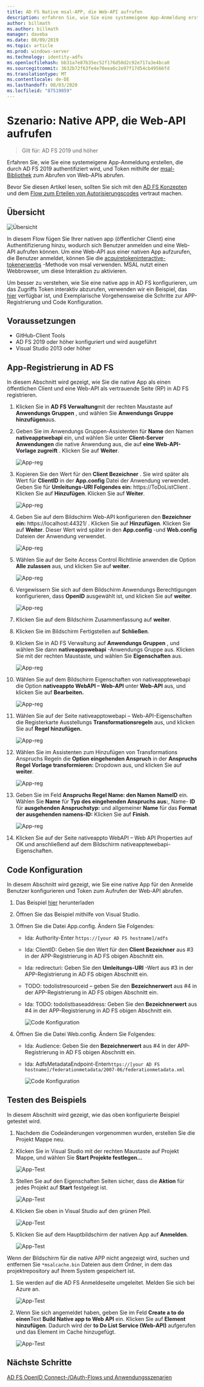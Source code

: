```yaml
---
title: AD FS Native msal-APP, die Web-API aufrufen
description: erfahren Sie, wie Sie eine systemeigene App-Anmeldung erstellen, die durch AD FS 2019 authentifiziert wird, und Token mithilfe der msal-Bibliothek zum Abrufen von Web-APIs abrufen.
author: billmath
ms.author: billmath
manager: daveba
ms.date: 08/09/2019
ms.topic: article
ms.prod: windows-server
ms.technology: identity-adfs
ms.openlocfilehash: bb31a7e87b35ec52f176d50d2c92e717a3e4bca0
ms.sourcegitcommit: 3632b72f63fe4e70eea6c2e97f17d54cb49566fd
ms.translationtype: MT
ms.contentlocale: de-DE
ms.lasthandoff: 08/03/2020
ms.locfileid: "87519859"
---
```

# <a name="scenario-native-app-calling-web-api"></a>Szenario: Native APP, die Web-API aufrufen
>Gilt für: AD FS 2019 und höher

Erfahren Sie, wie Sie eine systemeigene App-Anmeldung erstellen, die durch AD FS 2019 authentifiziert wird, und Token mithilfe der [msal-Bibliothek](https://github.com/AzureAD/microsoft-authentication-library-for-dotnet/wiki) zum Abrufen von Web-APIs abrufen.

Bevor Sie diesen Artikel lesen, sollten Sie sich mit den [AD FS Konzepten](../ad-fs-openid-connect-oauth-concepts.md) und dem [Flow zum Erteilen von Autorisierungscodes](../../overview/ad-fs-openid-connect-oauth-flows-scenarios.md#authorization-code-grant-flow) vertraut machen.

## <a name="overview"></a>Übersicht

 ![Übersicht](media/adfs-msal-native-app-web-api/native1.png)

In diesem Flow fügen Sie Ihrer nativen app (öffentlicher Client) eine Authentifizierung hinzu, wodurch sich Benutzer anmelden und eine Web-API aufrufen können. Um eine Web-API aus einer nativen App aufzurufen, die Benutzer anmeldet, können Sie die [acquiretokeninteractive-tokenerwerbs](/dotnet/api/microsoft.identity.client.ipublicclientapplication.acquiretokeninteractive?view=azure-dotnet#Microsoft_Identity_Client_IPublicClientApplication_AcquireTokenInteractive_System_Collections_Generic_IEnumerable_System_String__) -Methode von msal verwenden. MSAL nutzt einen Webbrowser, um diese Interaktion zu aktivieren.

Um besser zu verstehen, wie Sie eine native app in AD FS konfigurieren, um das Zugriffs Token interaktiv abzurufen, verwenden wir ein Beispiel, das [hier](https://github.com/microsoft/adfs-sample-msal-dotnet-native-to-webapi) verfügbar ist, und Exemplarische Vorgehensweise die Schritte zur APP-Registrierung und Code Konfiguration.


## <a name="pre-requisites"></a>Voraussetzungen

- GitHub-Client Tools
- AD FS 2019 oder höher konfiguriert und wird ausgeführt
- Visual Studio 2013 oder höher

## <a name="app-registration-in-ad-fs"></a>App-Registrierung in AD FS
In diesem Abschnitt wird gezeigt, wie Sie die native App als einen öffentlichen Client und eine Web-API als vertrauende Seite (RP) in AD FS registrieren.

  1. Klicken Sie in **AD FS Verwaltung**mit der rechten Maustaste auf **Anwendungs Gruppen** , und wählen Sie **Anwendungs Gruppe hinzufügen**aus.

  2. Geben Sie im Anwendungs Gruppen-Assistenten für **Name** den Namen **nativeapptwebapi** ein, und wählen Sie unter **Client-Server Anwendungen** die native Anwendung aus, die auf **eine Web-API-Vorlage zugreift** . Klicken Sie auf **Weiter**.

      ![App-reg](media/adfs-msal-native-app-web-api/native2.png)

  3. Kopieren Sie den Wert für den **Client Bezeichner** . Sie wird später als Wert für **ClientID** in der **App.config** Datei der Anwendung verwendet. Geben Sie für **Umleitungs-URI Folgendes ein:** https://ToDoListClient . Klicken Sie auf **Hinzufügen**. Klicken Sie auf **Weiter**.

     ![App-reg](media/adfs-msal-native-app-web-api/native3.png)

  4. Geben Sie auf dem Bildschirm Web-API konfigurieren den **Bezeichner ein:** https://localhost:44321/ . Klicken Sie auf **Hinzufügen**. Klicken Sie auf **Weiter**. Dieser Wert wird später in den **App.config** -und **Web.config** Dateien der Anwendung verwendet.

     ![App-reg](media/adfs-msal-native-app-web-api/native4.png)

  5. Wählen Sie auf der Seite Access Control Richtlinie anwenden die Option **Alle zulassen** aus, und klicken Sie auf **weiter**.

     ![App-reg](media/adfs-msal-native-app-web-api/native5.png)

  6. Vergewissern Sie sich auf dem Bildschirm Anwendungs Berechtigungen konfigurieren, dass **OpenID** ausgewählt ist, und klicken Sie auf **weiter**.

     ![App-reg](media/adfs-msal-native-app-web-api/native6.png)

  7. Klicken Sie auf dem Bildschirm Zusammenfassung auf **weiter**.

  8. Klicken Sie im Bildschirm Fertigstellen auf **Schließen**.

  9. Klicken Sie in AD FS Verwaltung auf **Anwendungs Gruppen** , und wählen Sie dann **nativeappswebapi** -Anwendungs Gruppe aus. Klicken Sie mit der rechten Maustaste, und wählen Sie **Eigenschaften** aus.

      ![App-reg](media/adfs-msal-native-app-web-api/native7.png)

  10. Wählen Sie auf dem Bildschirm Eigenschaften von nativeapptewebapi die Option **nativeappto WebAPI – Web-API** unter **Web-API** aus, und klicken Sie auf **Bearbeiten.**

      ![App-reg](media/adfs-msal-native-app-web-api/native8.png)

  11. Wählen Sie auf der Seite nativeapptowebapi – Web-API-Eigenschaften die Registerkarte Ausstellungs **Transformationsregeln** aus, und klicken Sie auf **Regel hinzufügen.**

      ![App-reg](media/adfs-msal-native-app-web-api/native9.png)

  12. Wählen Sie im Assistenten zum Hinzufügen von Transformations Anspruchs Regeln die **Option eingehenden Anspruch** in der **Anspruchs Regel Vorlage transformieren:** Dropdown aus, und klicken Sie auf **weiter**.

      ![App-reg](media/adfs-msal-native-app-web-api/native10.png)

  13. Geben Sie im Feld **Anspruchs Regel Name: den Namen** **NameID** ein. Wählen Sie **Name** für **Typ des eingehenden Anspruchs aus:**, Name- **ID** für **ausgehenden Anspruchstyp:** und allgemeiner **Name** für das **Format der ausgehenden namens-ID:** Klicken Sie auf **Finish**.

      ![App-reg](media/adfs-msal-native-app-web-api/native11.png)

  14. Klicken Sie auf der Seite nativeappto WebAPI – Web API Properties auf OK und anschließend auf dem Bildschirm nativeapptewebapi-Eigenschaften.

## <a name="code-configuration"></a>Code Konfiguration
In diesem Abschnitt wird gezeigt, wie Sie eine native App für den Anmelde Benutzer konfigurieren und Token zum Aufrufen der Web-API abrufen.

1. Das Beispiel [hier](https://github.com/microsoft/adfs-sample-msal-dotnet-native-to-webapi) herunterladen

2. Öffnen Sie das Beispiel mithilfe von Visual Studio.

3. Öffnen Sie die Datei App.config. Ändern Sie Folgendes:
   - Ida: Authority-Enter h`ttps://[your AD FS hostname]/adfs`
   - Ida: ClientID: Geben Sie den Wert für den **Client Bezeichner** aus #3 in der APP-Registrierung in AD FS obigen Abschnitt ein.
   - Ida: redirecturi: Geben Sie den **Umleitungs-URI** -Wert aus #3 in der APP-Registrierung in AD FS obigen Abschnitt ein.
   - TODO: todolistresourceid – geben Sie den **Bezeichnerwert** aus #4 in der APP-Registrierung in AD FS obigen Abschnitt ein.
   - Ida: TODO: todolistbaseaddress: Geben Sie den **Bezeichnerwert** aus #4 in der APP-Registrierung in AD FS obigen Abschnitt ein.

     ![Code Konfiguration](media/adfs-msal-native-app-web-api/native12.png)

 4. Öffnen Sie die Datei Web.config. Ändern Sie Folgendes:
    - Ida: Audience: Geben Sie den **Bezeichnerwert** aus #4 in der APP-Registrierung in AD FS obigen Abschnitt ein.
    - Ida: AdfsMetadataEndpoint-Enter`https://[your AD FS hostname]/federationmetadata/2007-06/federationmetadata.xml`

      ![Code Konfiguration](media/adfs-msal-native-app-web-api/native13.png)

## <a name="test-the-sample"></a>Testen des Beispiels
In diesem Abschnitt wird gezeigt, wie das oben konfigurierte Beispiel getestet wird.

  1. Nachdem die Codeänderungen vorgenommen wurden, erstellen Sie die Projekt Mappe neu.

  2. Klicken Sie in Visual Studio mit der rechten Maustaste auf Projekt Mappe, und wählen Sie **Start Projekte festlegen...**

     ![App-Test](media/adfs-msal-native-app-web-api/native14.png)

  3. Stellen Sie auf den Eigenschaften Seiten sicher, dass die **Aktion** für jedes Projekt auf **Start** festgelegt ist.

     ![App-Test](media/adfs-msal-native-app-web-api/native15.png)

  4. Klicken Sie oben in Visual Studio auf den grünen Pfeil.

     ![App-Test](media/adfs-msal-native-app-web-api/native16.png)

  5. Klicken Sie auf dem Hauptbildschirm der nativen App auf **Anmelden**.

     ![App-Test](media/adfs-msal-native-app-web-api/native17.png)

   Wenn der Bildschirm für die native APP nicht angezeigt wird, suchen und entfernen Sie `*msalcache.bin` Dateien aus dem Ordner, in dem das projektrepository auf Ihrem System gespeichert ist.

  1. Sie werden auf die AD FS Anmeldeseite umgeleitet. Melden Sie sich bei Azure an.

      ![App-Test](media/adfs-msal-native-app-web-api/native18.png)

  2. Wenn Sie sich angemeldet haben, geben Sie im Feld **Create a to do einen**Text **Build Native app to Web API** ein. Klicken Sie auf **Element hinzufügen**.  Dadurch wird der **to Do List Service (Web-API)** aufgerufen und das Element im Cache hinzugefügt.

       ![App-Test](media/adfs-msal-native-app-web-api/native19.png)

## <a name="next-steps"></a>Nächste Schritte
[AD FS OpenID Connect-/OAuth-Flows und Anwendungsszenarien](../../overview/ad-fs-openid-connect-oauth-flows-scenarios.md)
